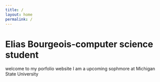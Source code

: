 ```yaml
---
title: /
layout: home
permalink: /
---
```


# Elias Bourgeois-computer science student

welcome to my porfolio website
I am a upcoming sophmore at Michigan State University
